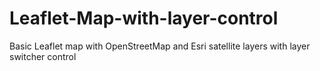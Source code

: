 # Leaflet-Map-with-layer-control
Basic Leaflet map with OpenStreetMap and Esri satellite layers with layer switcher control
